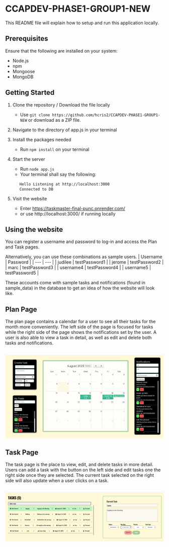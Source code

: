 # CCAPDEV-PHASE1-GROUP1-NEW
This README file will explain how to setup and run this application locally.

## Prerequisites
Ensure that the following are installed on your system:
* Node.js
* npm
* Mongoose
* MongoDB

## Getting Started
1. Clone the repository / Download the file locally
   - Use `git clone https://github.com/hcris2/CCAPDEV-PHASE1-GROUP1-NEW` or download as a ZIP file.

2. Navigate to the directory of app.js in your terminal

3. Install the packages needed
   - Run `npm install` on your terminal 

4. Start the server
   - Run `node app.js`
   - Your terminal shall say the following:
   ```
      Hello Listening at http://localhost:3000
      Connected to DB
   ```
   
5. Visit the website
   - Enter https://taskmaster-final-punc.onrender.com/
   - or use http://localhost:3000/ if running locally

## Using the website
You can register a username and password to log-in and access the Plan and Task pages.

Alternatively, you can use these combinations as sample users.
| Username | Password |
| --- | --- |
| judilee | testPassword1 |
| jerome | testPassword2 |
| marc | testPassword3 |
| username4 | testPassword4 |
| username5 | testPassword5 |

These accounts come with sample tasks and notifications (found in sample_data) in the database to get an idea of how the website will look like.

## Plan Page
The plan page contains a calendar for a user to see all their tasks for the month more conveniently.
The left side of the page is focused for tasks while the right side of the page shows the notifications set by the user.
A user is also able to view a task in detail, as well as edit and delete both tasks and notifications.
##
![Plan Image](https://github.com/hcris2/CCAPDEV-PHASE1-GROUP1-NEW/blob/main/CCAPDEV-Phase1-Group1/styles/Plan-Page.jpg)

## Task Page
The task page is the place to view, edit, and delete tasks in more detail. Users can add a task with the button on the left side and edit tasks one the right side once they are selected. The current task selected on the right side will also update when a user clicks on a task.
##
![Plan Image](https://github.com/hcris2/CCAPDEV-PHASE1-GROUP1-NEW/blob/main/CCAPDEV-Phase1-Group1/styles/Task-Page.jpg)


